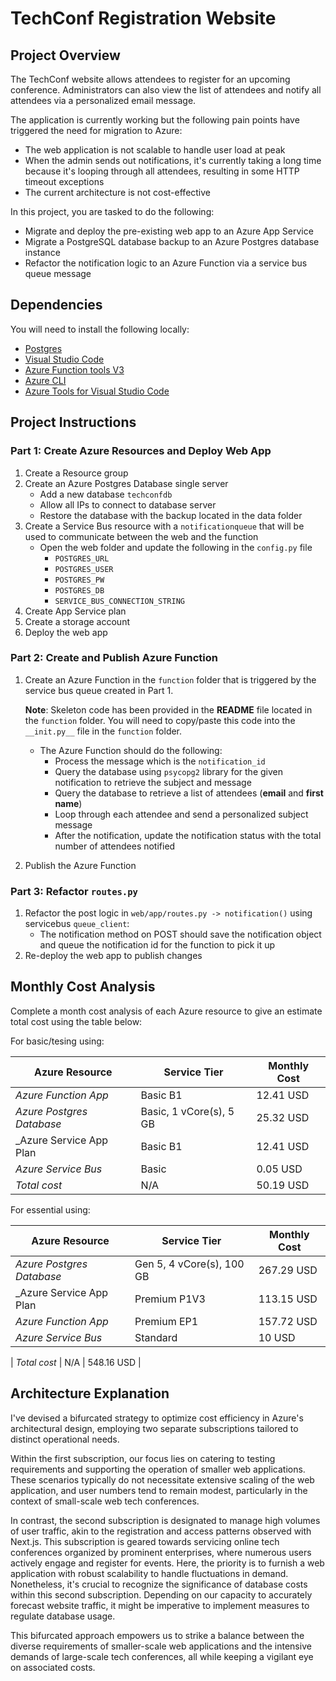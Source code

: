 # TechConf Registration Website

## Project Overview
The TechConf website allows attendees to register for an upcoming conference. Administrators can also view the list of attendees and notify all attendees via a personalized email message.

The application is currently working but the following pain points have triggered the need for migration to Azure:
 - The web application is not scalable to handle user load at peak
 - When the admin sends out notifications, it's currently taking a long time because it's looping through all attendees, resulting in some HTTP timeout exceptions
 - The current architecture is not cost-effective 

In this project, you are tasked to do the following:
- Migrate and deploy the pre-existing web app to an Azure App Service
- Migrate a PostgreSQL database backup to an Azure Postgres database instance
- Refactor the notification logic to an Azure Function via a service bus queue message

## Dependencies

You will need to install the following locally:
- [Postgres](https://www.postgresql.org/download/)
- [Visual Studio Code](https://code.visualstudio.com/download)
- [Azure Function tools V3](https://docs.microsoft.com/en-us/azure/azure-functions/functions-run-local?tabs=windows%2Ccsharp%2Cbash#install-the-azure-functions-core-tools)
- [Azure CLI](https://docs.microsoft.com/en-us/cli/azure/install-azure-cli?view=azure-cli-latest)
- [Azure Tools for Visual Studio Code](https://marketplace.visualstudio.com/items?itemName=ms-vscode.vscode-node-azure-pack)

## Project Instructions

### Part 1: Create Azure Resources and Deploy Web App
1. Create a Resource group
2. Create an Azure Postgres Database single server
   - Add a new database `techconfdb`
   - Allow all IPs to connect to database server
   - Restore the database with the backup located in the data folder
3. Create a Service Bus resource with a `notificationqueue` that will be used to communicate between the web and the function
   - Open the web folder and update the following in the `config.py` file
      - `POSTGRES_URL`
      - `POSTGRES_USER`
      - `POSTGRES_PW`
      - `POSTGRES_DB`
      - `SERVICE_BUS_CONNECTION_STRING`
4. Create App Service plan
5. Create a storage account
6. Deploy the web app

### Part 2: Create and Publish Azure Function
1. Create an Azure Function in the `function` folder that is triggered by the service bus queue created in Part 1.

      **Note**: Skeleton code has been provided in the **README** file located in the `function` folder. You will need to copy/paste this code into the `__init.py__` file in the `function` folder.
      - The Azure Function should do the following:
         - Process the message which is the `notification_id`
         - Query the database using `psycopg2` library for the given notification to retrieve the subject and message
         - Query the database to retrieve a list of attendees (**email** and **first name**)
         - Loop through each attendee and send a personalized subject message
         - After the notification, update the notification status with the total number of attendees notified
2. Publish the Azure Function

### Part 3: Refactor `routes.py`
1. Refactor the post logic in `web/app/routes.py -> notification()` using servicebus `queue_client`:
   - The notification method on POST should save the notification object and queue the notification id for the function to pick it up
2. Re-deploy the web app to publish changes

## Monthly Cost Analysis

Complete a month cost analysis of each Azure resource to give an estimate total cost using the table below:

For basic/tesing using:

| Azure Resource            | Service Tier            | Monthly Cost |
| ------------------------- | ----------------------- | ------------ |
| _Azure Function App_      | Basic B1                | 12.41 USD    |
| _Azure Postgres Database_ | Basic, 1 vCore(s), 5 GB | 25.32 USD    |
| _Azure Service App Plan    | Basic B1                | 12.41 USD    |
| _Azure Service Bus_       | Basic                   | 0.05 USD     |
| _Total cost_              | N/A                     | 50.19 USD    |

For essential using:

| Azure Resource            | Service Tier              | Monthly Cost |
| ------------------------- | ------------------------- | ------------ |
| _Azure Postgres Database_ | Gen 5, 4 vCore(s), 100 GB | 267.29 USD   |
| _Azure Service App Plan   | Premium P1V3              | 113.15 USD   |
| _Azure Function App_      | Premium EP1               | 157.72 USD   |
| _Azure Service Bus_       | Standard                  | 10 USD       |

| _Total cost_              | N/A                       | 548.16 USD   |

## Architecture Explanation

I've devised a bifurcated strategy to optimize cost efficiency in Azure's architectural design, employing two separate subscriptions tailored to distinct operational needs.

Within the first subscription, our focus lies on catering to testing requirements and supporting the operation of smaller web applications. These scenarios typically do not necessitate extensive scaling of the web application, and user numbers tend to remain modest, particularly in the context of small-scale web tech conferences.

In contrast, the second subscription is designated to manage high volumes of user traffic, akin to the registration and access patterns observed with Next.js. This subscription is geared towards servicing online tech conferences organized by prominent enterprises, where numerous users actively engage and register for events. Here, the priority is to furnish a web application with robust scalability to handle fluctuations in demand. Nonetheless, it's crucial to recognize the significance of database costs within this second subscription. Depending on our capacity to accurately forecast website traffic, it might be imperative to implement measures to regulate database usage.

This bifurcated approach empowers us to strike a balance between the diverse requirements of smaller-scale web applications and the intensive demands of large-scale tech conferences, all while keeping a vigilant eye on associated costs.


